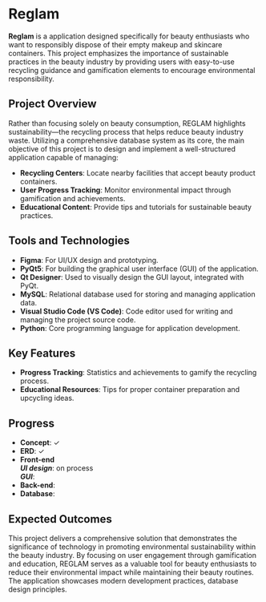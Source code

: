 # Reglam 

**Reglam** is a application designed specifically for beauty enthusiasts who want to responsibly dispose of their empty makeup and skincare containers. This project emphasizes the importance of sustainable practices in the beauty industry by providing users with easy-to-use recycling guidance and gamification elements to encourage environmental responsibility.  


## Project Overview 
Rather than focusing solely on beauty consumption, REGLAM highlights sustainability—the recycling process that helps reduce beauty industry waste. Utilizing a comprehensive database system as its core, the main objective of this project is to design and implement a well-structured application capable of managing:
- **Recycling Centers**: Locate nearby facilities that accept beauty product containers.
- **User Progress Tracking**: Monitor environmental impact through gamification and achievements.
- **Educational Content**: Provide tips and tutorials for sustainable beauty practices.

## Tools and Technologies

- **Figma**: For UI/UX design and prototyping.  
- **PyQt5**: For building the graphical user interface (GUI) of the application.  
- **Qt Designer**: Used to visually design the GUI layout, integrated with PyQt.  
- **MySQL**: Relational database used for storing and managing application data.  
- **Visual Studio Code (VS Code)**: Code editor used for writing and managing the project source code.
- **Python**: Core programming language for application development.  

## Key Features
- **Progress Tracking**: Statistics and achievements to gamify the recycling process.
- **Educational Resources**: Tips for proper container preparation and upcycling ideas.  

 ## Progress
- **Concept**: ✓  
- **ERD**:  ✓
- **Front-end**  
  ***UI design***: on process  
  ***GUI***:
- **Back-end**:
- **Database**:

## Expected Outcomes
This project delivers a comprehensive solution that demonstrates the significance of technology in promoting environmental sustainability within the beauty industry. By focusing on user engagement through gamification and education, REGLAM serves as a valuable tool for beauty enthusiasts to reduce their environmental impact while maintaining their beauty routines. The application showcases modern development practices, database design principles.
